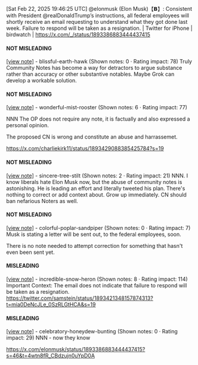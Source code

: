 [Sat Feb 22, 2025 19:46:25 UTC] @elonmusk (Elon Musk)【𝗕】: Consistent with President @realDonaldTrump’s instructions, all federal employees will shortly receive an email requesting to understand what they got done last week. Failure to respond will be taken as a resignation. | Twitter for iPhone | birdwatch | https://x.com/_/status/1893386883444437415

#### NOT MISLEADING

[[view note]](https://x.com/i/birdwatch/n/1893500787084464381) - blissful-earth-hawk (Shown notes: 0 · Rating impact: 78)
Truly Community Notes has become a way for detractors to argue substance rather than accuracy or other substantive notables. Maybe Grok can develop a workable solution. 

#### NOT MISLEADING

[[view note]](https://x.com/i/birdwatch/n/1893494454817821122) - wonderful-mist-rooster (Shown notes: 6 · Rating impact: 77)

NNN
The OP does not require any note, it is factually and also expressed a personal opinion. 

The proposed CN is wrong and constitute an abuse and harrassemet.

https://x.com/charliekirk11/status/1893429088385425784?s=19

#### NOT MISLEADING

[[view note]](https://x.com/i/birdwatch/n/1893445657014259836) - sincere-tree-stilt (Shown notes: 2 · Rating impact: 21)
NNN. I know liberals hate Elon Musk now, but the abuse of community notes is astonishing. He is leading an effort and literally tweeted his plan. There's nothing to correct or add context about. Grow up immediately. CN should ban nefarious Noters as well.

#### NOT MISLEADING

[[view note]](https://x.com/i/birdwatch/n/1893433540462645316) - colorful-poplar-sandpiper (Shown notes: 0 · Rating impact: 7)
Musk is stating a letter will be sent out, to the federal employees, soon.

There is no note needed to attempt correction for something that hasn't even been sent yet.

#### MISLEADING

[[view note]](https://x.com/i/birdwatch/n/1893428543356641315) - incredible-snow-heron (Shown notes: 8 · Rating impact: 114)
Important Context: The email does not indicate that failure to respond will be taken as a resignation.
https://twitter.com/samstein/status/1893421348157874313?t=mia0DeNcJLe_0SzRLGtHCA&s=19

#### MISLEADING

[[view note]](https://x.com/i/birdwatch/n/1893444009898713476) - celebratory-honeydew-bunting (Shown notes: 0 · Rating impact: 29)
NNN - now they know 

https://x.com/elonmusk/status/1893386883444437415?s=46&t=4wtn8fR_CBdzujn0uYpD0A
